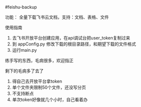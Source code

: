 #feishu-backup


功能：
全量下载飞书云文档，支持：文档、表格、文件

使用指南
1. 去飞书开放平台创建应用，在api调试台把user_token复制过来
2. 到 appConfig.py 修改下载的根目录路径，和期望下载的文件格式
3. 运行main.py

练手写的东西，毛病很多，欢迎指正

剩下的毛病多了去了
1. 得自己去开放平台拿token
2. 单个文件夹限制50个文件，还没写分页
3. 不支持断点
4. 单次token好像就几个小时，自己看着办
